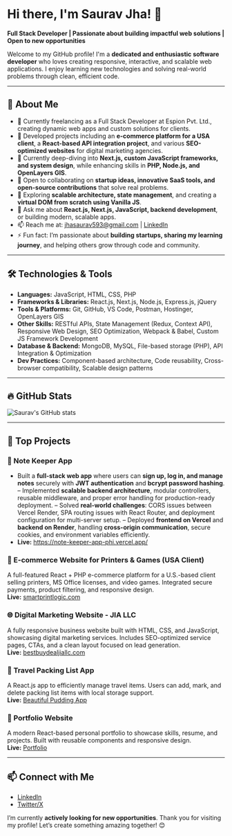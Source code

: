 # Hi there, I'm Saurav Jha! 👋  
**Full Stack Developer | Passionate about building impactful web solutions | Open to new opportunities**

Welcome to my GitHub profile! I'm a **dedicated and enthusiastic software developer** who loves creating responsive, interactive, and scalable web applications. I enjoy learning new technologies and solving real-world problems through clean, efficient code.

---

## 🌟 About Me  

- 🔭 Currently freelancing as a Full Stack Developer at Espion Pvt. Ltd., creating dynamic web apps and custom solutions for clients.
- 🚀 Developed projects including an **e-commerce platform for a USA client**, a **React-based API integration project**, and various **SEO-optimized websites** for digital marketing agencies.  
- 🌱 Currently deep-diving into **Next.js, custom JavaScript frameworks, and system design**, while enhancing skills in **PHP, Node.js, and OpenLayers GIS**.  
- 👯 Open to collaborating on **startup ideas, innovative SaaS tools, and open-source contributions** that solve real problems.  
- 🤔 Exploring **scalable architecture, state management**, and creating a **virtual DOM from scratch using Vanilla JS**.  
- 💬 Ask me about **React.js, Next.js, JavaScript, backend development**, or building modern, scalable apps.  
- 📫 Reach me at: [jhasaurav593@gmail.com](mailto:jhasaurav593@gmail.com) | [LinkedIn](https://www.linkedin.com/in/jha-saurav97/)  
- ⚡ Fun fact: I’m passionate about **building startups, sharing my learning journey**, and helping others grow through code and community.

---

## 🛠️ Technologies & Tools  

- **Languages:** JavaScript, HTML, CSS, PHP  
- **Frameworks & Libraries:** React.js, Next.js, Node.js, Express.js, jQuery  
- **Tools & Platforms:** Git, GitHub, VS Code, Postman, Hostinger, OpenLayers GIS  
- **Other Skills:** RESTful APIs, State Management (Redux, Context API), Responsive Web Design, SEO Optimization, Webpack & Babel, Custom JS Framework Development  
- **Database & Backend:** MongoDB, MySQL, File-based storage (PHP), API Integration & Optimization  
- **Dev Practices:** Component-based architecture, Code reusability, Cross-browser compatibility, Scalable design patterns  

---

## 🔥 GitHub Stats  

![Saurav's GitHub stats](https://github-readme-stats.vercel.app/api?username=jhasaurav97&show_icons=true&theme=radical)

---

## 🚀 Top Projects  

### 🛒 Note Keeper App 
- Built a **full-stack web app** where users can **sign up, log in, and manage notes** securely with **JWT
authentication** and **bcrypt password hashing**.
– Implemented **scalable backend architecture**, modular controllers, reusable middleware, and proper error handling for
production-ready deployment.
– Solved **real-world challenges**: CORS issues between Vercel Render, SPA routing issues with React Router, and
deployment configuration for multi-server setup.
– Deployed **frontend on Vercel** and **backend on Render**, handling **cross-origin communication**, secure cookies,
and environment variables efficiently. 
- **Live:** https://note-keeper-app-phi.vercel.app/ 

### 🛒 E-commerce Website for Printers & Games (USA Client)  
A full-featured React + PHP e-commerce platform for a U.S.-based client selling printers, MS Office licenses, and video games. Integrated secure payments, product filtering, and responsive design.  
**Live:** [smartprintlogic.com](https://smartprintlogic.com/)  

### 🌐 Digital Marketing Website - JIA LLC  
A fully responsive business website built with HTML, CSS, and JavaScript, showcasing digital marketing services. Includes SEO-optimized service pages, CTAs, and a clean layout focused on lead generation.  
**Live:** [bestbuydealjiallc.com](https://bestbuydealjiallc.com/)  

### 🧳 Travel Packing List App  
A React.js app to efficiently manage travel items. Users can add, mark, and delete packing list items with local storage support.  
**Live:** [Beautiful Pudding App](https://beautiful-pudding-2b0bf1.netlify.app/)  

### 🌟 Portfolio Website  
A modern React-based personal portfolio to showcase skills, resume, and projects. Built with reusable components and responsive design.  
**Live:** [Portfolio](https://reliable-sawine-921a97.netlify.app/)  

---

## 📫 Connect with Me  

- [LinkedIn](https://www.linkedin.com/in/jha-saurav97/)  
- [Twitter/X](https://x.com/Sauravjha97)  

I’m currently **actively looking for new opportunities**. Thank you for visiting my profile! Let’s create something amazing together! 😊
